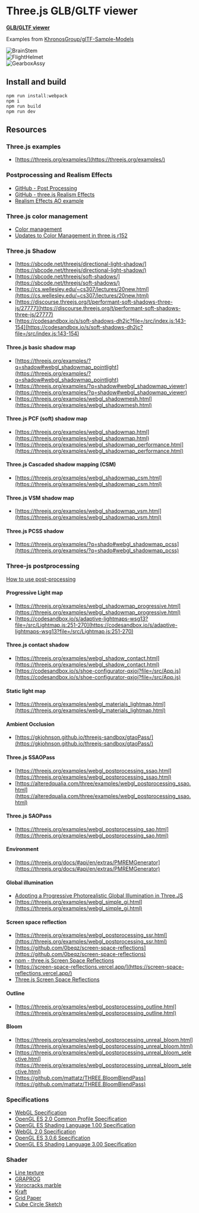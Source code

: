 # Three.js GLB/GLTF viewer

**[GLB/GLTF viewer](https://rabbid76.github.io/threejs-gltf-glb-viewer/deploy/)**

Examples from [KhronosGroup/glTF-Sample-Models](https://github.com/KhronosGroup/glTF-Sample-Models)

![BrainStem](docs/screenshot/BrainStem.png)  
![FlightHelmet](docs/screenshot/FlightHelmet.png)  
![GearboxAssy](docs/screenshot/GearboxAssy.png)  

## Install and build

```lang-none
npm run install:webpack
npm i  
npm run build
npm run dev
```

## Resources

### Three.js examples

- [https://threejs.org/examples/](https://threejs.org/examples/)

### Postprocessing and Realism Effects

- [GitHub - Post Processing](https://github.com/pmndrs/postprocessing#post-processing)
- [GitHub - three.js Realism Effects](https://github.com/0beqz/realism-effects)
- [Realism Effects AO example](https://realism-effects.vercel.app/?ao)

### Three.js color management

- [Color management](https://threejs.org/docs/#manual/en/introduction/Color-management)
- [Updates to Color Management in three.js r152](https://discourse.threejs.org/t/updates-to-color-management-in-three-js-r152/50791)

### Three.js Shadow

- [https://sbcode.net/threejs/directional-light-shadow/](https://sbcode.net/threejs/directional-light-shadow/)
- [https://sbcode.net/threejs/soft-shadows/](https://sbcode.net/threejs/soft-shadows/)
- [https://cs.wellesley.edu/~cs307/lectures/20new.html](https://cs.wellesley.edu/~cs307/lectures/20new.html)
- [https://discourse.threejs.org/t/performant-soft-shadows-three-js/27777](https://discourse.threejs.org/t/performant-soft-shadows-three-js/27777)
- [https://codesandbox.io/s/soft-shadows-dh2jc?file=/src/index.js:143-154](https://codesandbox.io/s/soft-shadows-dh2jc?file=/src/index.js:143-154)

#### Three.js basic shadow map

- [https://threejs.org/examples/?q=shadow#webgl_shadowmap_pointlight](https://threejs.org/examples/?q=shadow#webgl_shadowmap_pointlight)
- [https://threejs.org/examples/?q=shadow#webgl_shadowmap_viewer](https://threejs.org/examples/?q=shadow#webgl_shadowmap_viewer)
- [https://threejs.org/examples/webgl_shadowmesh.html](https://threejs.org/examples/webgl_shadowmesh.html)

#### Three.js PCF (soft) shadow map

- [https://threejs.org/examples/webgl_shadowmap.html](https://threejs.org/examples/webgl_shadowmap.html)
- [https://threejs.org/examples/webgl_shadowmap_performance.html](https://threejs.org/examples/webgl_shadowmap_performance.html)

#### Three.js Cascaded shadow mapping (CSM)

- [https://threejs.org/examples/webgl_shadowmap_csm.html](https://threejs.org/examples/webgl_shadowmap_csm.html)

#### Three.js VSM shadow map

- [https://threejs.org/examples/webgl_shadowmap_vsm.html](https://threejs.org/examples/webgl_shadowmap_vsm.html)

#### Three.js PCSS shadow

- [https://threejs.org/examples/?q=shado#webgl_shadowmap_pcss](https://threejs.org/examples/?q=shado#webgl_shadowmap_pcss)

### Three-js postprocessing

[How to use post-processing](https://threejs.org/docs/#manual/en/introduction/How-to-use-post-processing)

#### Progressive Light map

- [https://threejs.org/examples/webgl_shadowmap_progressive.html](https://threejs.org/examples/webgl_shadowmap_progressive.html)
- [https://codesandbox.io/s/adaptive-lightmaps-wsg13?file=/src/Lightmap.js:251-270](https://codesandbox.io/s/adaptive-lightmaps-wsg13?file=/src/Lightmap.js:251-270)

#### Three.js contact shadow

- [https://threejs.org/examples/webgl_shadow_contact.html](https://threejs.org/examples/webgl_shadow_contact.html)
- [https://codesandbox.io/s/shoe-configurator-qxjoj?file=/src/App.js](https://codesandbox.io/s/shoe-configurator-qxjoj?file=/src/App.js)

#### Static light map

- [https://threejs.org/examples/webgl_materials_lightmap.html](https://threejs.org/examples/webgl_materials_lightmap.html)

#### Ambient Occlusion

- [https://gkjohnson.github.io/threejs-sandbox/gtaoPass/](https://gkjohnson.github.io/threejs-sandbox/gtaoPass/)

#### Three.js SSAOPass

- [https://threejs.org/examples/webgl_postprocessing_ssao.html](https://threejs.org/examples/webgl_postprocessing_ssao.html)
- [https://alteredqualia.com/three/examples/webgl_postprocessing_ssao.html](https://alteredqualia.com/three/examples/webgl_postprocessing_ssao.html)

#### Three.js SAOPass

- [https://threejs.org/examples/webgl_postprocessing_sao.html](https://threejs.org/examples/webgl_postprocessing_sao.html)

#### Environment

- [https://threejs.org/docs/#api/en/extras/PMREMGenerator](https://threejs.org/docs/#api/en/extras/PMREMGenerator)

#### Global illumination

- [Adopting a Progressive Photorealistic Global Illumination in Three.JS](https://github.com/mrdoob/three.js/issues/14051)  
- [https://threejs.org/examples/webgl_simple_gi.html](https://threejs.org/examples/webgl_simple_gi.html)

#### Screen space reflection

- [https://threejs.org/examples/webgl_postprocessing_ssr.html](https://threejs.org/examples/webgl_postprocessing_ssr.html)
- [https://github.com/0beqz/screen-space-reflections](https://github.com/0beqz/screen-space-reflections)
- [npm - three.js Screen Space Reflections](https://www.npmjs.com/package/screen-space-reflections)  
- [https://screen-space-reflections.vercel.app/](https://screen-space-reflections.vercel.app/)
- [Three.js Screen Space Reflections](https://reactjsexample.com/three-js-screen-space-reflections/)  

#### Outline

- [https://threejs.org/examples/webgl_postprocessing_outline.html](https://threejs.org/examples/webgl_postprocessing_outline.html)

#### Bloom

- [https://threejs.org/examples/webgl_postprocessing_unreal_bloom.html](https://threejs.org/examples/webgl_postprocessing_unreal_bloom.html)
- [https://threejs.org/examples/webgl_postprocessing_unreal_bloom_selective.html](https://threejs.org/examples/webgl_postprocessing_unreal_bloom_selective.html)
- [https://github.com/mattatz/THREE.BloomBlendPass](https://github.com/mattatz/THREE.BloomBlendPass)

### Specifications

- [WebGL Specification](https://registry.khronos.org/webgl/specs/latest/1.0/)
- [OpenGL ES 2.0 Common Profile Specification](https://registry.khronos.org/OpenGL/specs/es/2.0/es_full_spec_2.0.pdf)
- [OpenGL ES Shading Language 1.00 Specification](https://registry.khronos.org/OpenGL/specs/es/2.0/GLSL_ES_Specification_1.00.pdf)
- [WebGL 2.0 Specification](https://registry.khronos.org/webgl/specs/latest/2.0/)
- [OpenGL ES 3.0.6 Specification](https://registry.khronos.org/OpenGL/specs/es/3.0/es_spec_3.0.pdf)
- [OpenGL ES Shading Language 3.00 Specification](https://registry.khronos.org/OpenGL/specs/es/3.0/GLSL_ES_Specification_3.00.pdf)

### Shader

- [Line texture](https://www.shadertoy.com/view/NsjczG)
- [GRAPROG](https://www.shadertoy.com/view/MdBcz1)
- [Vorocracks marble](https://www.shadertoy.com/view/Xs3fR4)
- [Kraft](https://www.shadertoy.com/view/4lKyDm)
- [Grid Paper](https://www.shadertoy.com/view/4tj3DG)
- [Cube Circle Sketch](https://www.shadertoy.com/view/3dtBWX)